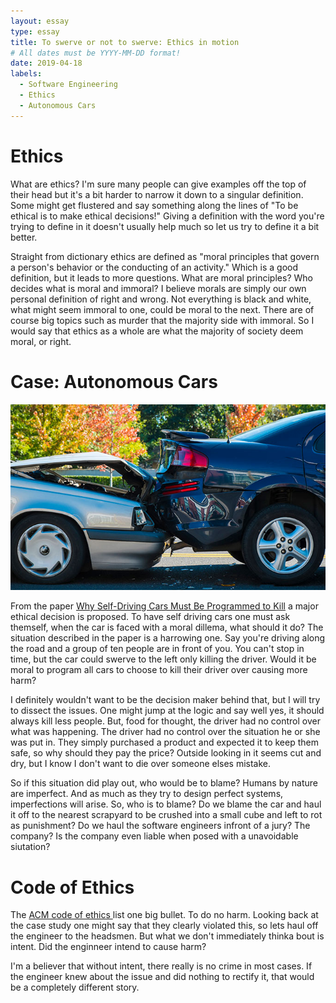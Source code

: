 ```yaml
---
layout: essay
type: essay
title: To swerve or not to swerve: Ethics in motion
# All dates must be YYYY-MM-DD format!
date: 2019-04-18
labels:
  - Software Engineering
  - Ethics
  - Autonomous Cars
---
```

<div class="container">
<h1>Ethics</h1>

<p>What are ethics? I'm sure many people can give examples off the top of their head but it's a bit harder to narrow
it down to a singular definition. Some might get flustered and say something along the lines of "To be ethical is to make ethical decisions!"
Giving a definition with the word you're trying to define in it doesn't usually help much so let us try to define it a bit better.
</p>
<p>
Straight from dictionary ethics are defined as "moral principles that govern a person's behavior or the conducting of an activity." Which is a good definition,
but it leads to more questions. What are moral principles? Who decides what is moral and immoral? I believe morals are simply our own personal definition of right
and wrong. Not everything is black and white, what might seem immoral to one, could be moral to the next. There are of course big topics such as murder that the majority side
with immoral. So I would say that ethics as a whole are what the majority of society deem moral, or right.</p>

<h1>Case: Autonomous Cars</h1>
 <img class="ui small right floated image" src="/images/fender-bender.jpg"><p>From the paper <a href="https://www.technologyreview.com/s/542626/why-self-driving-cars-must-be-programmed-to-kill/"> Why Self-Driving Cars Must Be Programmed to Kill</a> a major ethical decision is proposed. To have self driving cars one must ask themself, when the car is faced with a moral dillema, what should it do? The situation described in the paper is a harrowing one. Say you're driving along the road and a group of ten people are in front of you. You can't stop in time, but the car could swerve to the left only killing the driver. Would it be moral to program all cars to choose to kill their driver over causing more harm?</p>
<p> I definitely wouldn't want to be the decision maker  behind that, but I will try to dissect the issues. One might jump at the logic and say well yes, it should always kill less people. But, food for thought, the driver had no control over what was happening. The driver had no control over the situation he or she was put in. They simply purchased a product and expected it to keep them safe, so why should they pay the price? Outside looking in it seems cut and dry, but I know I don't want to die over someone elses mistake. </p>
<p>So if this situation did play out, who would be to blame? Humans by nature are imperfect. And as much as they try to design perfect systems, imperfections will arise. So, who is to blame? Do we blame the car and haul it off to the nearest scrapyard to be crushed into a small cube and left to rot as punishment? Do we haul the software engineers infront of a jury? The company? Is the company even liable when posed with a unavoidable siutation?</p>

<h1>Code of Ethics</h1>
<p>The <a href="https://www.acm.org/code-of-ethics"> ACM code of ethics </a> list one big bullet. To do no harm. Looking back at the case study one might say that they clearly violated this, so lets haul off the engineer to the headsmen. But what we don't immediately thinka bout is intent. Did the enginneer intend to cause harm? </p>
<p>I'm a believer that without intent, there really is no crime in most cases. If the engineer knew about the issue and did nothing to rectify it, that would be a completely different story. 

</div>
